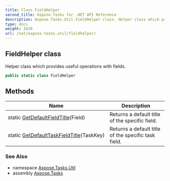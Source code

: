 ```yaml
---
title: Class FieldHelper
second_title: Aspose.Tasks for .NET API Reference
description: Aspose.Tasks.Util.FieldHelper class. Helper class which provides useful operations with fields
type: docs
weight: 2620
url: /net/aspose.tasks.util/fieldhelper/
---
```

## FieldHelper class

Helper class which provides useful operations with fields.

```csharp
public static class FieldHelper
```

## Methods

| Name | Description |
| --- | --- |
| static [GetDefaultFieldTitle](../../aspose.tasks.util/fieldhelper/getdefaultfieldtitle/)(Field) | Returns a default title of the specific field. |
| static [GetDefaultTaskFieldTitle](../../aspose.tasks.util/fieldhelper/getdefaulttaskfieldtitle/)(TaskKey) | Returns a default title of the specific task field. |

### See Also

* namespace [Aspose.Tasks.Util](../../aspose.tasks.util/)
* assembly [Aspose.Tasks](../../)


